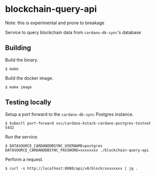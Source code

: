 # blockchain-query-api

Note: this is experimental and prone to breakage

Service to query blockchain data from `cardano-db-sync`'s database

## Building

Build the binary.

```
$ make
```

Build the docker image.

```
$ make image
```

## Testing locally

Setup a port forward to the `cardano-db-sync` Postgres instance.

```
$ kubectl port-forward svc/cardano-kstack-cardano-postgres-testnet 5432
```

Run the service.

```
$ DATASOURCE_CARDANODBSYNC_USERNAME=postgres DATASOURCE_CARDANODBSYNC_PASSWORD=xxxxxxxx ./blockchain-query-api
```

Perform a request.

```
$ curl -s http://localhost:8080/api/v0/block/xxxxxxxx | jq .
```
